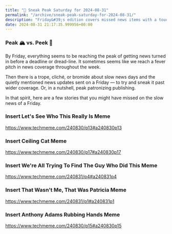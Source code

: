 ```yaml
---
title: "🔮 Sneak Peak Saturday for 2024-08-31"
permalink: "/archive/sneak-peak-saturday-for-2024-08-31/"
description: "Friday&#39;s edition covers missed news items with a touch of peak patronizing publishing."
date: 2024-08-31 21:17:35.999956+00:00
---
```


<!-- buttondown-editor-mode: plaintext --><h3>Peak 🏔️ vs. Peek 👀</h3><p>By Friday, everything seems to be reaching the peak of getting news turned in before a deadline or dread-line. It sometimes seems like we reach a fever pitch in news coverage throughout the week.</p><p>Then there is a trope, cliché, or bromide about slow news days and the quietly mentioned news updates sent on a Friday — to try and sneak it past wider coverage. Or, in a nutshell, peak patronizing publishing.</p><p>In that spirit, here are a few stories that you might have missed on the slow news of a Friday.</p><h3>Insert Let's See Who This Really Is Meme</h3><p><a target="_blank" rel="noopener noreferrer nofollow" href="https://www.techmeme.com/240830/p13#a240830p13">https://www.techmeme.com/240830/p13#a240830p13</a></p><h3>Insert Ceiling Cat Meme</h3><p><a target="_blank" rel="noopener noreferrer nofollow" href="https://www.techmeme.com/240830/p17#a240830p17">https://www.techmeme.com/240830/p17#a240830p17</a></p><h3>Insert We're All Trying To Find The Guy Who Did This Meme</h3><p><a target="_blank" rel="noopener noreferrer nofollow" href="https://www.techmeme.com/240831/p4#a240831p4">https://www.techmeme.com/240831/p4#a240831p4</a></p><h3>Insert That Wasn't Me, That Was Patricia Meme</h3><p><a target="_blank" rel="noopener noreferrer nofollow" href="https://www.techmeme.com/240831/p1#a240831p1">https://www.techmeme.com/240831/p1#a240831p1</a></p><h3>Insert Anthony Adams Rubbing Hands Meme</h3><p><a target="_blank" rel="noopener noreferrer nofollow" href="https://www.techmeme.com/240830/p15#a240830p15">https://www.techmeme.com/240830/p15#a240830p15</a></p><p></p>